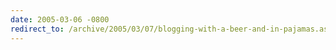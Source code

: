 ```yaml
---
date: 2005-03-06 -0800
redirect_to: /archive/2005/03/07/blogging-with-a-beer-and-in-pajamas.aspx/
---
```


